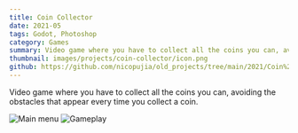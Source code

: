 ```yaml
---
title: Coin Collector
date: 2021-05
tags: Godot, Photoshop
category: Games
summary: Video game where you have to collect all the coins you can, avoiding the obstacles that appear every time you collect a coin.
thumbnail: images/projects/coin-collector/icon.png
github: https://github.com/nicopujia/old_projects/tree/main/2021/Coin%20Collector
---
```


Video game where you have to collect all the coins you can, avoiding the obstacles that appear every time you collect a coin.

![Main menu]({static}/images/projects/coin-collector/main-menu.jpg)
![Gameplay]({static}/images/projects/coin-collector/gameplay.jpg)
